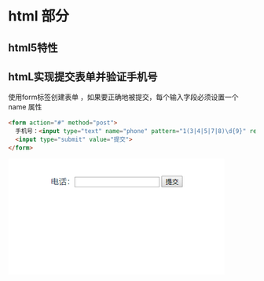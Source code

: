 # html 部分

## html5特性

## htmL实现提交表单并验证手机号

使用form标签创建表单 ，如果要正确地被提交，每个输入字段必须设置一个 name 属性

```html
<form action="#" method="post">
  手机号：<input type="text" name="phone" pattern="1(3|4|5|7|8)\d{9}" required/>
  <input type="submit" value="提交">
</form>
```
![An image](https://github.com/MY729/blog/raw/gh-pages/img/html相关/html-1.gif)

